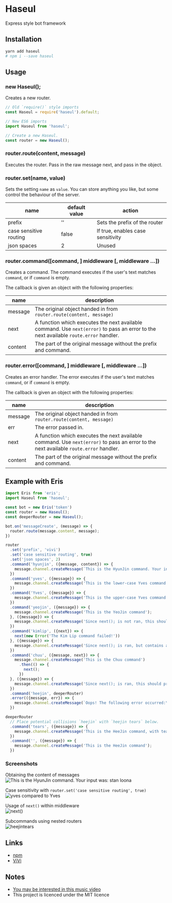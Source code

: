 # Haseul
Express style bot framework

## Installation
```bash
yarn add haseul
# npm i --save haseul
```

## Usage

### new Haseul();
Creates a new router.

```js
// Old `require()` style imports
const Haseul = require('haseul').default;

// New ES6 imports
import Haseul from 'haseul';

// Create a new Haseul.
const router = new Haseul();
```

### router.route(content, message)
Executes the router.
Pass in the raw message next, and pass in the object.

### router.set(name, value)
Sets the setting `name` as `value`.
You can store anything you like, but some control the behaviour of the server.

name                   | default value | action
---------------------- | ------------- | -------------
prefix                 | ''            | Sets the prefix of the router
case sensitive routing | false         | If true, enables case sensitivity
json spaces            | 2             | Unused

### router.command([command, ] middleware [, middleware ...])
Creates a command.
The command executes if the user's text matches `command`, or if `command` is empty.

The callback is given an object with the following properties:

name    | description
------- | -----------
message | The original object handed in from `router.route(content, message)`
next    | A function which executes the next available command. Use `next(error)` to pass an error to the next available `route.error` handler.
content | The part of the original message without the prefix and command.

### router.error([command, ] middleware [, middleware ...])
Creates an error handler.
The error executes if the user's text matches `command`, or if `command` is empty.

The callback is given an object with the following properties:

name    | description
------- | -----------
message | The original object handed in from `router.route(content, message)`
err     | The error passed in.
next    | A function which executes the next available command. Use `next(error)` to pass an error to the next available `route.error` handler.
content | The part of the original message without the prefix and command.

## Example with Eris
```js
import Eris from 'eris';
import Haseul from 'haseul';

const bot = new Eris('token')
const router = new Haseul();
const deeperRouter = new Haseul();

bot.on('messageCreate', (message) => {
  router.route(message.content, message);
})

router
  .set('prefix', 'vivi')
  .set('case sensitive routing', true)
  .set('json spaces', 2)
  .command('hyunjin', ({message, content}) => {
    message.channel.createMessage(`This is the HyunJin command. Your input was\n${content}`)
  })
  .command('yves', ({message}) => {
    message.channel.createMessage('This is the lower-case Yves command');
  })
  .command('Yves', ({message}) => {
    message.channel.createMessage('This is the upper-case Yves command');
  })
  .command('yeojin', ({message}) => {
    message.channel.createMessage('This is the YeoJin command');
  }, ({message}) => {
    message.channel.createMessage('Since next(); is not ran, this should not print');
  })
  .command('kimlip', ({next}) => {
    next(new Error('The Kim Lip command failed!'))
  }, ({message}) => {
    message.channel.createMessage('Since next(); is ran, but contains an error, this should not print');
  })
  .command('chuu', ({message, next}) => {
    message.channel.createMessage('This is the Chuu command')
      .then(() => {
        next();
      })
  }, ({message}) => {
    message.channel.createMessage('Since next(); is ran, this should print');
  })
  .command('heejin', deeperRouter)
  .error(({message, err}) => {
    message.channel.createMessage(`Oops! The following error occurred:\n${err.message}`)
  })

deeperRouter
  // Place potential collisions `heejin` with `heejin tears` below.
  .command('tears', ({message}) => {
    message.channel.createMessage('This is the HeeJin command, with tears as a subcommand');
  })
  .command('', ({message}) => {
    message.channel.createMessage('This is the HeeJin command');
  })
```

### Screenshots

Obtaining the content of messages  
![This is the HyunJin command. Your input was: stan loona](.github/hyunjin.png)

Case sensitivity with `router.set('case sensitive routing', true)`  
![yves compared to Yves](.github/yves.png)

Usage of `next()` within middleware  
![next()](.github/next.png)

Subcommands using nested routers  
![heejintears](.github/heejintears.png)

## Links
- [npm](https://www.npmjs.com/package/haseul)
- [ViVi](https://github.com/botsto/vivi)

## Notes
- [You may be interested in this music video](https://www.youtube.com/watch?v=6a4BWpBJppI)
- This project is licenced under the MIT licence
